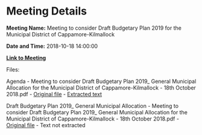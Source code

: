 # Meeting Details

**Meeting Name:** Meeting to consider Draft Budgetary Plan 2019 for the Municipal District of Cappamore-Kilmallock

**Date and Time:** 2018-10-18 14:00:00

**[Link to Meeting](https://www.limerick.ie/council/whats-on/meeting-consider-draft-budgetary-plan-2019-municipal-district-cappamore-kilmallock)**

Files: 

Agenda - Meeting to consider Draft Budgetary Plan 2019_ General Municipal Allocation for the Municipal District of Cappamore-Kilmallock - 18th October 2018.pdf - [Original file](https://www.limerick.ie/sites/default/files/media/documents/2018-10/Agenda.pdf) - [Extracted text](./Agenda%20-%C2%A0Meeting%20to%20consider%20Draft%20Budgetary%20Plan%202019_%20General%20Municipal%20Allocation%20for%20the%20Municipal%20District%20of%20Cappamore-Kilmallock%20-%2018th%20October%202018.md)

Draft Budgetary Plan 2019_ General Municipal Allocation - Meeting to consider Draft Budgetary Plan 2019_ General Municipal Allocation for the Municipal District of Cappamore-Kilmallock - 18th October 2018.pdf - [Original file](https://www.limerick.ie/sites/default/files/media/documents/2018-10/Draft%20Budgetary%20Plan.pdf) - Text not extracted

